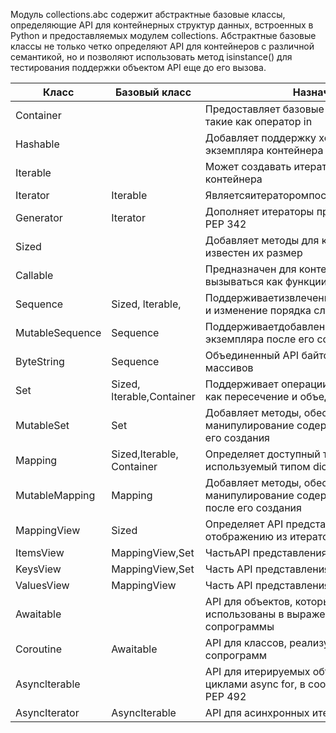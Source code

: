 Модуль collections.abc содержит абстрактные базовые классы, определяющие API для контейнерных структур данных, встроенных в Python и предоставляемых модулем collections. Абстрактные базовые классы не только четко определяют API для контейнеров c различной семантикой, но и позволяют использовать метод isinstance() для тестирования поддержки объектом API еще до его вызова.

| Класс | Базовый класс | Назначение API |
| --- | --- | ---|
| Container | | Предоставляет базовые возможности контейнера, такие как оператор in |
|Hashable | | Добавляет поддержку хеш-значения для экземпляра контейнера |
|Iterable | | Может создавать итератор по содержимому контейнера |
| Iterator | Iterable | Являетсяитераторомпосодержимомуконтейнера |
| Generator | Iterator | Дополняет итераторы протоколом генератора из PEP 342 |
| Sized | | Добавляет методы для контейнеров, которым известен их размер |
| Callable | | Предназначен для контейнеров, которые могут вызываться как функции |
| Sequence | Sized, lterable,| Поддерживаетизвлечениеэлементов,итерирование и изменение порядка следования элементов |
| MutableSequence | Sequence | Поддерживаетдобавление и удаление элементов экземпляра после его создания |
| ByteString | Sequence | Объединенный API байтовых значений и байтовых массивов |
| Set | Sized, lterable,Container | Поддерживает операции над множествами, такие как пересечение и объединение |
| MutableSet | Set |  Добавляет методы, обеспечивающие манипулирование содержимым множества после его создания |
| Mapping | Sized,Iterable, Container | Определяет доступный только для чтения АРI, используемый типом dict |
| MutableMapping | Mapping | Добавляет методы, обеспечивающие манипулирование содержимым отображения после его создания |
| MappingView | Sized | Определяет API представления для доступа к отображению из итератора |
| ItemsView | MappingView,Set | ЧастьАРI представления |
| KeysView | MappingView,Set | Часть АРI представления |
| ValuesView | MappingView | Часть API представления |
| Awaitable | | API для объектов, которые могут быть использованы в выражениях await, таких как сопрограммы |
| Coroutine | Awaitable | API для классов, реализующих протокол сопрограмм |
| Asynclterable | | API для итерируемых объектов, совместимых c циклами async for, в соответствии c документом PEP 492 |
| AsyncIterator | Asynclterable | АРI дпя асинхронных итераторов |
